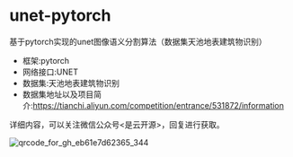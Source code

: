 # unet-pytorch
基于pytorch实现的unet图像语义分割算法（数据集天池地表建筑物识别）

* 框架:pytorch
* 网络接口:UNET
* 数据集:天池地表建筑物识别
* 数据集地址以及项目简介:https://tianchi.aliyun.com/competition/entrance/531872/information

详细内容，可以关注微信公众号<是云开源>，回复<unet>进行获取。

![qrcode_for_gh_eb61e7d62365_344](https://user-images.githubusercontent.com/38717761/142964883-41777436-ceca-4b11-baf9-df03d5e9827d.jpg)
